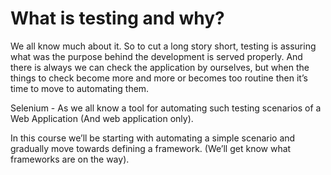 # What is testing and why?

We all know much about it. So to cut a long story short, testing is assuring what was the purpose behind the development is served properly. And there is always we can check the application by ourselves, but when the things to check become more and more or becomes too routine then it’s time to move to automating them.

 Selenium - As we all know a tool for automating such testing scenarios of a Web Application \(And web application only\). 

 In this course we’ll be starting with automating a simple scenario and gradually move towards defining a framework. \(We’ll get know what frameworks are on the way\).

